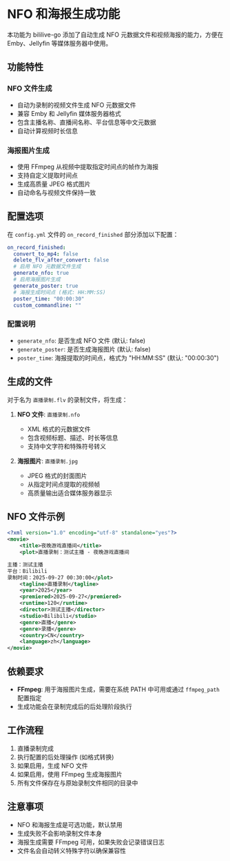 # NFO 和海报生成功能

本功能为 bililive-go 添加了自动生成 NFO 元数据文件和视频海报的能力，方便在 Emby、Jellyfin 等媒体服务器中使用。

## 功能特性

### NFO 文件生成
- 自动为录制的视频文件生成 NFO 元数据文件
- 兼容 Emby 和 Jellyfin 媒体服务器格式
- 包含主播名称、直播间名称、平台信息等中文元数据
- 自动计算视频时长信息

### 海报图片生成  
- 使用 FFmpeg 从视频中提取指定时间点的帧作为海报
- 支持自定义提取时间点
- 生成高质量 JPEG 格式图片
- 自动命名与视频文件保持一致

## 配置选项

在 `config.yml` 文件的 `on_record_finished` 部分添加以下配置：

```yaml
on_record_finished:
  convert_to_mp4: false
  delete_flv_after_convert: false
  # 启用 NFO 元数据文件生成
  generate_nfo: true
  # 启用海报图片生成  
  generate_poster: true
  # 海报生成时间点 (格式: HH:MM:SS)
  poster_time: "00:00:30"
  custom_commandline: ""
```

### 配置说明

- `generate_nfo`: 是否生成 NFO 文件 (默认: false)
- `generate_poster`: 是否生成海报图片 (默认: false) 
- `poster_time`: 海报提取的时间点，格式为 "HH:MM:SS" (默认: "00:00:30")

## 生成的文件

对于名为 `直播录制.flv` 的录制文件，将生成：

1. **NFO 文件**: `直播录制.nfo`
   - XML 格式的元数据文件
   - 包含视频标题、描述、时长等信息
   - 支持中文字符和特殊符号转义

2. **海报图片**: `直播录制.jpg`
   - JPEG 格式的封面图片
   - 从指定时间点提取的视频帧
   - 高质量输出适合媒体服务器显示

## NFO 文件示例

```xml
<?xml version="1.0" encoding="utf-8" standalone="yes"?>
<movie>
    <title>夜晚游戏直播间</title>
    <plot>直播录制：测试主播 - 夜晚游戏直播间

主播：测试主播
平台：Bilibili
录制时间：2025-09-27 00:30:00</plot>
    <tagline>直播录制</tagline>
    <year>2025</year>
    <premiered>2025-09-27</premiered>
    <runtime>120</runtime>
    <director>测试主播</director>
    <studio>Bilibili</studio>
    <genre>直播</genre>
    <genre>录播</genre>
    <country>CN</country>
    <language>zh</language>
</movie>
```

## 依赖要求

- **FFmpeg**: 用于海报图片生成，需要在系统 PATH 中可用或通过 `ffmpeg_path` 配置指定
- 生成功能会在录制完成后的后处理阶段执行

## 工作流程

1. 直播录制完成
2. 执行配置的后处理操作 (如格式转换)
3. 如果启用，生成 NFO 文件
4. 如果启用，使用 FFmpeg 生成海报图片
5. 所有文件保存在与原始录制文件相同的目录中

## 注意事项

- NFO 和海报生成是可选功能，默认禁用
- 生成失败不会影响录制文件本身
- 海报生成需要 FFmpeg 可用，如果失败会记录错误日志
- 文件名会自动转义特殊字符以确保兼容性